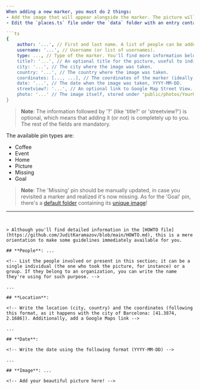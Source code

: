 ```yaml
---
When adding a new marker, you must do 2 things:
- Add the image that will appear alongside the marker. The picture will be stored under `public/photos`, in a folder named after your GitHub username. As an example, you'll find my own one in `public/photos/JuditKaramazov`.
- Edit the `places.ts` file under the `data` folder with an entry containing the following information:

```ts
{
    author: '...', // First and last name. A list of people can be added as well, in case several peeps were involved (as an example, due to a trip or visit).
    username: '...', // Username (or list of usernames).
    type: ..., // Type of the marker. You'll find more information below.
    title?: '...', // An optional title for the picture, useful to indicate the name of special events (a concert, a certain Museum...).
    city: '...', // The city where the image was taken.
    country: '...', // The country where the image was taken.
    coordinates: [..., ...], // The coordinates of the marker (ideally, they should be as precise as possible).
    date: '...', // The date when the image was taken, YYYY-MM-DD.
    streetview?: '...', // An optional link to Google Map Street View.
    photo: '...' // The image itself, stored under 'public/photos/YourGitHubUsername'.
}
```

> **Note**:
> The information followed by '?' (like 'title?' or 'streetview?') is optional, which means that adding it (or not) is completely up to you. The rest of the fields are mandatory.

The available pin types are:
- Coffee
- Event
- Home
- Picture
- Missing
- Goal
  
> **Note**:
> The 'Missing' pin should be manually updated, in case you revisited a marker and realized it's now missing. As for the 'Goal' pin, there's a [default folder](/public/photos/default) containing its [unique image](/public/photos/default/goal-photo.jpg)!
---
```


> Although you'll find detailed information in the [HOWTO file](https://github.com/JuditKaramazov/blob/main/HOWTO.md), this is a mere orientation to make some guidelines immediately available for you.

## **People**: ...

<!-- List the people involved or present in this section; it can be a single individual (the one who took the picture, for instance) or a group. If they belong to an organization, you can write the name they're using for such purpose. -->

...

## **Location**:

<!-- Write the location (city, country) and the coordinates (following this format, as it happens with the city of Barcelona: [41.3874, 2.1686]). Additionally, add a Google Maps link -->

...

## **Date**:

<!-- Write the date using the following format (YYYY-MM-DD) -->

...

## **Image**: ...

<!-- Add your beautiful picture here! -->
